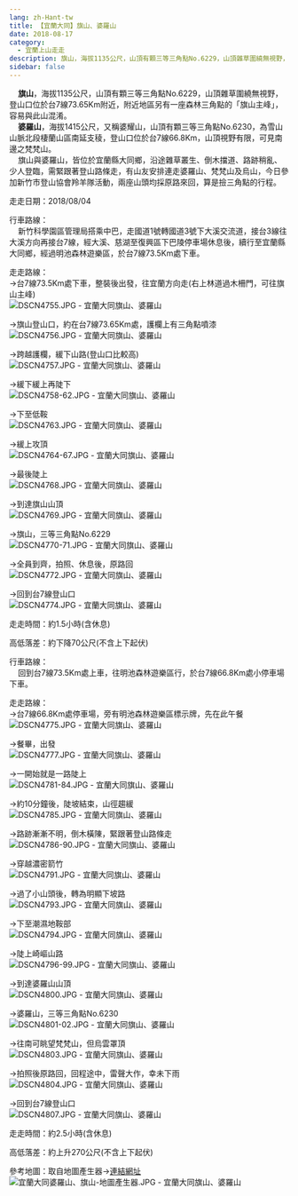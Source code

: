 ```yaml
---
lang: zh-Hant-tw
title: 【宜蘭大同】旗山、婆羅山
date: 2018-08-17
category: 
  - 宜蘭上山走走
description: 旗山，海拔1135公尺，山頂有顆三等三角點No.6229，山頂雜草圍繞無視野，登山口位於台7線73.65Km附近，附近地區另有一座森林三角點的「旗山主峰」，容易與此山混淆。 婆羅山，海拔1415公尺，又稱婆耀山，山頂有顆三等三角點No.6230，為雪山山脈北段棲蘭山區南延支稜，登山口位於台7線66.8Km，山頂視野有限，可見南邊之梵梵山。 旗山與婆羅山，皆位於宜蘭縣大同鄉，沿途雜草叢生、倒木擋道、路跡稍亂、少人登臨，需緊跟著登山路條走，有山友安排連走婆羅山、梵梵山及烏山，今日參加新竹市登山協會羚羊隊活動，兩座山頭均採原路來回，算是撿三角點的行程。
sidebar: false
---
```


    **旗山**，海拔1135公尺，山頂有顆三等三角點No.6229，山頂雜草圍繞無視野，登山口位於台7線73.65Km附近，附近地區另有一座森林三角點的「旗山主峰」，容易與此山混淆。  
    **婆羅山**，海拔1415公尺，又稱婆耀山，山頂有顆三等三角點No.6230，為雪山山脈北段棲蘭山區南延支稜，登山口位於台7線66.8Km，山頂視野有限，可見南邊之梵梵山。  
    旗山與婆羅山，皆位於宜蘭縣大同鄉，沿途雜草叢生、倒木擋道、路跡稍亂、少人登臨，需緊跟著登山路條走，有山友安排連走婆羅山、梵梵山及烏山，今日參加新竹市登山協會羚羊隊活動，兩座山頭均採原路來回，算是撿三角點的行程。

走走日期：2018/08/04

行車路線：  
    新竹科學園區管理局搭乘中巴，走國道1號轉國道3號下大溪交流道，接台3線往大溪方向再接台7線，經大溪、慈湖至復興區下巴陵停車場休息後，續行至宜蘭縣大同鄉，經過明池森林遊樂區，於台7線73.5Km處下車。

走走路線：  
→台7線73.5Km處下車，整裝後出發，往宜蘭方向走(右上林道過木柵門，可往旗山主峰)  
![DSCN4755.JPG - 宜蘭大同旗山、婆羅山](image/1195074183_l.jpg)

→旗山登山口，約在台7線73.65Km處，護欄上有三角點噴漆  
![DSCN4756.JPG - 宜蘭大同旗山、婆羅山](image/1195074969_l.jpg)

→跨越護欄，緩下山路(登山口比較高)  
![DSCN4757.JPG - 宜蘭大同旗山、婆羅山](image/1195074184_l.jpg)

→緩下緩上再陡下  
![DSCN4758-62.JPG - 宜蘭大同旗山、婆羅山](image/1195075070_l.jpg)

→下至低鞍  
![DSCN4763.JPG - 宜蘭大同旗山、婆羅山](image/1195074381_l.jpg)

→緩上攻頂  
![DSCN4764-67.JPG - 宜蘭大同旗山、婆羅山](image/1195075071_l.jpg)

→最後陡上  
![DSCN4768.JPG - 宜蘭大同旗山、婆羅山](image/1195074186_l.jpg)

→到達旗山山頂  
![DSCN4769.JPG - 宜蘭大同旗山、婆羅山](image/1195074773_l.jpg)

→旗山，三等三角點No.6229  
![DSCN4770-71.JPG - 宜蘭大同旗山、婆羅山](image/1195074187_l.jpg)

→全員到齊，拍照、休息後，原路回  
![DSCN4772.JPG - 宜蘭大同旗山、婆羅山](image/1195075072_l.jpg)

→回到台7線登山口  
![DSCN4774.JPG - 宜蘭大同旗山、婆羅山](image/1195074382_l.jpg)

走走時間：約1.5小時(含休息)

高低落差：約下降70公尺(不含上下起伏)

行車路線：  
    回到台7線73.5Km處上車，往明池森林遊樂區行，於台7線66.8Km處小停車場下車。

走走路線：  
→台7線66.8Km處停車場，旁有明池森林遊樂區標示牌，先在此午餐  
![DSCN4775.JPG - 宜蘭大同旗山、婆羅山](image/1195074872_l.jpg)

→餐畢，出發  
![DSCN4777.JPG - 宜蘭大同旗山、婆羅山](image/1195074383_l.jpg)

→一開始就是一路陡上  
![DSCN4781-84.JPG - 宜蘭大同旗山、婆羅山](image/1195074971_l.jpg)

→約10分鐘後，陡坡結束，山徑趨緩  
![DSCN4785.JPG - 宜蘭大同旗山、婆羅山](image/1195075073_l.jpg)

→路跡漸漸不明，倒木橫陳，緊跟著登山路條走  
![DSCN4786-90.JPG - 宜蘭大同旗山、婆羅山](image/1195074188_l.jpg)

→穿越濃密箭竹  
![DSCN4791.JPG - 宜蘭大同旗山、婆羅山](image/1195074480_l.jpg)

→過了小山頭後，轉為明顯下坡路  
![DSCN4793.JPG - 宜蘭大同旗山、婆羅山](image/1195074873_l.jpg)

→下至潮濕地鞍部  
![DSCN4794.JPG - 宜蘭大同旗山、婆羅山](image/1195074189_l.jpg)

→陡上崎嶇山路  
![DSCN4796-99.JPG - 宜蘭大同旗山、婆羅山](image/1195074874_l.jpg)

→到達婆羅山山頂  
![DSCN4800.JPG - 宜蘭大同旗山、婆羅山](image/1195074673_l.jpg)

→婆羅山，三等三角點No.6230  
![DSCN4801-02.JPG - 宜蘭大同旗山、婆羅山](image/1195074570_l.jpg)

→往南可眺望梵梵山，但烏雲罩頂  
![DSCN4803.JPG - 宜蘭大同旗山、婆羅山](image/1195073977_l.jpg)

→拍照後原路回，回程途中，雷聲大作，幸未下雨  
![DSCN4804.JPG - 宜蘭大同旗山、婆羅山](image/1195074674_l.jpg)

→回到台7線登山口  
![DSCN4807.JPG - 宜蘭大同旗山、婆羅山](image/1195074675_l.jpg)

走走時間：約2.5小時(含休息)

高低落差：約上升270公尺(不含上下起伏)

參考地圖：取自地圖產生器→[連結網址](https://map.happyman.idv.tw/)  
![宜蘭大同婆羅山、旗山-地圖產生器.JPG - 宜蘭大同旗山、婆羅山](image/1195075165_l.jpg)